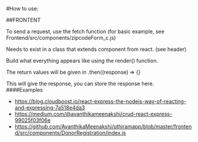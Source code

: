 #How to use: 

##FRONTENT

To send a request, use the fetch function (for basic example, see Frontend/src/components/zipcodeForm_c.js)

Needs to exist in a class that extends component from react. (see header)

Build what everything appears like using the render() function. 

The return values will be given in .then((response) => {}

This will give the response, you can store the response here. 
####Examples
- https://blog.cloudboost.io/react-express-the-nodejs-way-of-reacting-and-expressing-7a518e4da3
- https://medium.com/@avanthikameenakshi/crud-react-express-99025f03f06e
- https://github.com/AvanthikaMeenakshi/uthiramapp/blob/master/frontend/src/components/DonorRegistration/index.js

